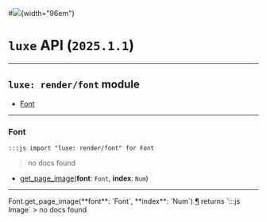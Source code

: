 #![](../../../../../../images/luxe-dark.svg){width="96em"}

# `luxe` API (`2025.1.1`)  


---

## `luxe: render/font` module

- [Font](#font)   

---

### Font
`:::js import "luxe: render/font" for Font`
> no docs found

- [get_page_image](#Font.get_page_image+2)(**font**: `Font`, **index**: `Num`)

<hr/>
<endpoint module="luxe: render/font" class="Font" signature="get_page_image(font : Font, index : Num)"></endpoint>
<signature id="Font.get_page_image+2">Font.get_page_image(**font**: `Font`, **index**: `Num`)
<a class="headerlink" href="#Font.get_page_image+2" title="Permanent link">¶</a></signature>
<span class='api_ret'>returns</span> `:::js Image`
> no docs found   

